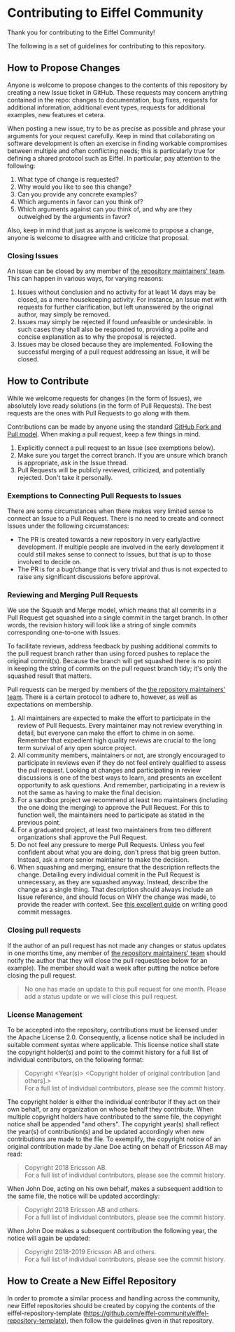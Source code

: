 # Contributing to Eiffel Community

Thank you for contributing to the Eiffel Community!

The following is a set of guidelines for contributing to this repository.

## How to Propose Changes

Anyone is welcome to propose changes to the contents of this repository by creating a new Issue ticket in GitHub. These requests may concern anything contained in the repo: changes to documentation, bug fixes, requests for additional information, additional event types, requests for additional examples, new features et cetera.

When posting a new issue, try to be as precise as possible and phrase your arguments for your request carefully. Keep in mind that collaborating on software development is often an exercise in finding workable compromises between multiple and often conflicting needs; this is particularly true for defining a shared protocol such as Eiffel. In particular, pay attention to the following:

1. What type of change is requested?
1. Why would you like to see this change?
1. Can you provide any concrete examples?
1. Which arguments in favor can you think of?
1. Which arguments against can you think of, and why are they outweighed by the arguments in favor?

Also, keep in mind that just as anyone is welcome to propose a change, anyone is welcome to disagree with and criticize that proposal.

### Closing Issues

An Issue can be closed by any member of [the repository maintainers' team](https://github.com/eiffel-community/community/blob/master/PROJECTS.md). This can happen in various ways, for varying reasons:

1. Issues without conclusion and no activity for at least 14 days may be closed, as a mere housekeeping activity. For instance, an Issue met with requests for further clarification, but left unanswered by the original author, may simply be removed.
1. Issues may simply be rejected if found unfeasible or undesirable. In such cases they shall also be responded to, providing a polite and concise explanation as to why the proposal is rejected.
1. Issues may be closed because they are implemented. Following the successful merging of a pull request addressing an Issue, it will be closed.

## How to Contribute

While we welcome requests for changes (in the form of Issues), we absolutely love ready solutions (in the form of Pull Requests). The best requests are the ones with Pull Requests to go along with them.

Contributions can be made by anyone using the standard [GitHub Fork and Pull model](https://help.github.com/articles/about-pull-requests). When making a pull request, keep a few things in mind.

1. Explicitly connect a pull request to an Issue (see exemptions below).
1. Make sure you target the correct branch. If you are unsure which branch is appropriate, ask in the Issue thread.
1. Pull Requests will be publicly reviewed, criticized, and potentially rejected. Don't take it personally.

### Exemptions to Connecting Pull Requests to Issues

There are some circumstances when there makes very limited sense to connect an Issue to a Pull Request. There is no need to create and connect Issues under the following circumstances:

- The PR is created towards a new repository in very early/active development. If multiple people are involved in the early development it could still makes sense to connect to Issues, but that is up to those involved to decide on.
- The PR is for a bug/change that is very trivial and thus is not expected to raise any significant discussions before approval.

### Reviewing and Merging Pull Requests

We use the Squash and Merge model, which means that all commits in a Pull Request get squashed into a single commit in the target branch. In other words, the revision history will look like a string of single commits corresponding one-to-one with Issues.

To facilitate reviews, address feedback by pushing additional commits to the pull request branch rather than using forced pushes to replace the original commit(s). Because the branch will get squashed there is no point in keeping the string of commits on the pull request branch tidy; it's only the squashed result that matters.

Pull requests can be merged by members of the [the repository maintainers' team](https://github.com/eiffel-community/community/blob/master/PROJECTS.md). There is a certain protocol to adhere to, however, as well as expectations on membership.

1. All maintainers are expected to make the effort to participate in the review of Pull Requests. Every maintainer may not review everything in detail, but everyone can make the effort to chime in on some. Remember that expedient high quality reviews are crucial to the long term survival of any open source project.
1. All community members, maintainers or not, are strongly encouraged to participate in reviews even if they do not feel entirely qualified to assess the pull request. Looking at changes and participating in review discussions is one of the best ways to learn, and presents an excellent opportunity to ask questions. And remember, participating in a review is not the same as having to make the final decision.
1. For a sandbox project we recommend at least two maintainers (including the one doing the merging) to approve the Pull Request. For this to function well, the maintainers need to participate as stated in the previous point.
1. For a graduated project, at least two maintainers from two different organizations shall approve the Pull Request.
1. Do not feel any pressure to merge Pull Requests. Unless you feel confident about what you are doing, don't press that big green button. Instead, ask a more senior maintainer to make the decision.
1. When squashing and merging, ensure that the description reflects the change. Detailing every individual commit in the Pull Request is unnecessary, as they are squashed anyway. Instead, describe the change as a single thing. That description should always include an Issue reference, and should focus on WHY the change was made, to provide the reader with context. See [this excellent guide](https://chris.beams.io/posts/git-commit) on writing good commit messages.

### Closing pull requests

If the author of an pull request has not made any changes or status updates in one months time, any member of [the repository maintainers' team](https://github.com/eiffel-community/community/blob/master/PROJECTS.md) should notify the author that they will close the pull request(see below for an example). The member should wait a week after putting the notice before closing the pull request.

  > No one has made an update to this pull request for one month. Please add a status update or we will close this pull request.

### License Management

To be accepted into the repository, contributions must be licensed under the Apache License 2.0. Consequently, a license notice shall be included in suitable comment syntax where applicable. This license notice shall state the copyright holder(s) and point to the commit history for a full list of individual contributors, on the following format:

> Copyright <Year(s)> <Copyright holder of original contribution \[and others].>  
> For a full list of individual contributors, please see the commit history.

The copyright holder is either the individual contributor if they act on their own behalf, or any organization on whose behalf they contribute. When multiple copyright holders have contributed to the same file, the copyright notice shall be appended "and others". The copyright year(s) shall reflect the year(s) of contribution(s) and be updated accordingly when new contributions are made to the file. To exemplify, the copyright notice of an original contribution made by Jane Doe acting on behalf of Ericsson AB may read:

> Copyright 2018 Ericsson AB.  
> For a full list of individual contributors, please see the commit history.

When John Doe, acting on his own behalf, makes a subsequent addition to the same file, the notice will be updated accordingly:

> Copyright 2018 Ericsson AB and others.  
> For a full list of individual contributors, please see the commit history.

When John Doe makes a subsequent contribution the following year, the notice will again be updated:

> Copyright 2018-2019 Ericsson AB and others.  
> For a full list of individual contributors, please see the commit history.

## How to Create a New Eiffel Repository

In order to promote a similar process and handling across the community, new Eiffel repositories should be created by copying the contents of the eiffel-repository-template (https://github.com/eiffel-community/eiffel-repository-template), then follow the guidelines given in that repository.
